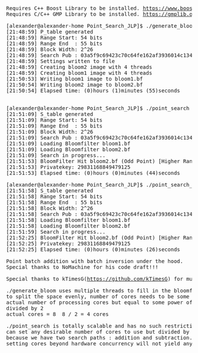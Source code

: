 <pre>
Requires C++ Boost Library to be installed. <a href="https://www.boost.org">https://www.boost.org</a>
Requires C/C++ GMP Library to be installed. <a href="https://gmplib.org">https://gmplib.org</a>
  
[alexander@alexander-home Point_Search_JLP]$ ./generate_bloom
[21:48:59] P_table generated
[21:48:59] Range Start: 54 bits
[21:48:59] Range End  : 55 bits
[21:48:59] Block Width: 2^26
[21:48:59] Search Pub : 03a5f9c69423c70c64fe162af3936014c1346978dccd681fa06a18edaa24e3f7d5
[21:48:59] Settings written to file
[21:48:59] Creating bloom2 image with 4 threads
[21:48:59] Creating bloom1 image with 4 threads
[21:50:53] Writing bloom1 image to bloom1.bf
[21:50:54] Writing bloom2 image to bloom2.bf
[21:50:54] Elapsed time: (0)hours (1)minutes (55)seconds


[alexander@alexander-home Point_Search_JLP]$ ./point_search
[21:51:09] S_table generated
[21:51:09] Range Start: 54 bits
[21:51:09] Range End  : 55 bits
[21:51:09] Block Width: 2^26
[21:51:09] Search Pub : 03a5f9c69423c70c64fe162af3936014c1346978dccd681fa06a18edaa24e3f7d5
[21:51:09] Loading Bloomfilter bloom1.bf
[21:51:09] Loading Bloomfilter bloom2.bf
[21:51:09] Search in progress...
[21:51:53] BloomFilter Hit bloom2.bf (Odd Point) [Higher Range Half]
[21:51:53] Privatekey: 29831168849479125
[21:51:53] Elapsed time: (0)hours (0)minutes (44)seconds

[alexander@alexander-home Point_Search_JLP]$ ./point_search_batch
[21:51:58] S_table generated
[21:51:58] Range Start: 54 bits
[21:51:58] Range End  : 55 bits
[21:51:58] Block Width: 2^26
[21:51:58] Search Pub : 03a5f9c69423c70c64fe162af3936014c1346978dccd681fa06a18edaa24e3f7d5
[21:51:58] Loading Bloomfilter bloom1.bf
[21:51:58] Loading Bloomfilter bloom2.bf
[21:51:59] Search in progress...
[21:52:25] BloomFilter Hit bloom2.bf (Odd Point) [Higher Range Half]
[21:52:25] Privatekey: 29831168849479125
[21:52:25] Elapsed time: (0)hours (0)minutes (26)seconds

Point batch addition with batch inversion under the hood.
Special thanks to NoMachine for his code draft!!!

Special thanks to kTimesG(<a href="https://github.com/kTimesG">https://github.com/kTimesG</a>) for mutex use improvement proposal.

./generate_bloom uses multiple threads to fill in the bloomfilter binary.
to split the space evenly, number of cores needs to be some power of two value.
actual number of processing cores but equal to some power of two value(2,4,8,16,32,64,...)
divided by 2
actual cores = 8  8 / 2 = 4 cores

./point_search is totally scalable and has no such restriction.
can set any desirable number of cores to use but divided by 2.
because we have two search paths : addition and subtraction.
setting cores beyond hardware concurrency will not yield any additional performance.

</pre>
